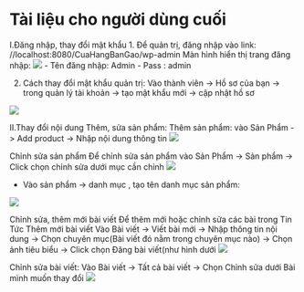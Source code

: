 <h1> Tài liệu cho người dùng cuối</h1>
I.Đăng nhập, thay đổi mật khẩu
1.	Để quản trị, đăng nhập vào link:
 //localhost:8080/CuaHangBanGao/wp-admin 
Màn hình hiển thị trang đăng nhập: 
<img src="https://scontent.fdad3-2.fna.fbcdn.net/v/t34.0-12/20067854_667074390163869_1951398143_n.png?oh=aad40067d08fb9ec5fda3ef7da82315d&oe=596C36CA">
-	Tên đăng nhập: Admin
-	Pass : admin

2.	Cách thay đổi mật khẩu quản trị: 
Vào thành viên -> Hồ sơ của bạn -> trong quản lý tài khoản -> tạo mật khẩu mới -> cập nhật hồ sơ
<p> <img src="https://scontent.fdad3-1.fna.fbcdn.net/v/t34.0-12/20067908_667078386830136_736025630_n.png?oh=9a2c992244ee4177df94ee74df5ba1a1&oe=596C3D8C">

II.Thay đổi nội dung
Thêm, sửa sản phẩm:
Thêm sản phẩm: vào Sản Phẩm -> Add product -> Nhập nội dung thông tin
<img src="https://scontent.fdad3-2.fna.fbcdn.net/v/t34.0-12/20134542_667108416827133_244905190_n.png?oh=965b7a431400f34a8447d982048ca661&oe=596C5ACA">

Chỉnh sửa sản phẩm
Để chỉnh sửa sản phẩm vào Sản Phẩm -> Sản phẩm -> Click chọn chỉnh sửa dưới mục cần chỉnh
<img src="https://scontent.fdad3-2.fna.fbcdn.net/v/t34.0-12/20120863_667108483493793_1996365975_n.png?oh=7e5e186c7d35809c2ec08f6dda2707b5&oe=596C43B1">

-	Vào sản phẩm -> danh mục , tạo tên danh mục sản phẩm:
<img src="https://scontent.fdad3-2.fna.fbcdn.net/v/t34.0-12/20120863_667108483493793_1996365975_n.png?oh=7e5e186c7d35809c2ec08f6dda2707b5&oe=596C43B1">

Chỉnh sửa, thêm mới bài viết
 Để thêm mới hoặc chỉnh sửa các bài trong Tin Tức
 Thêm mới bài viết Vào Bài viết -> Viết bài mới -> Nhập thông tin nội dung -> Chọn chuyên mục(Bài viết đó nằm trong chuyên mục nào) -> Chọn ảnh tiêu biểu -> Click chọn Đăng bài viết(như hình dưới
<img src="https://scontent.fdad3-2.fna.fbcdn.net/v/t34.0-12/20120863_667108483493793_1996365975_n.png?oh=7e5e186c7d35809c2ec08f6dda2707b5&oe=596C43B1">

Chỉnh sửa bài viết: Vào Bài viết -> Tất cả bài viết -> Chọn Chỉnh sửa dưới Bài mình muốn thay đổi
<img src="https://scontent.fdad3-2.fna.fbcdn.net/v/t34.0-12/20134415_667119776825997_1272397638_n.png?oh=1be083db6e8e80ce8608bd308a3ca7f1&oe=596C2CB3">
